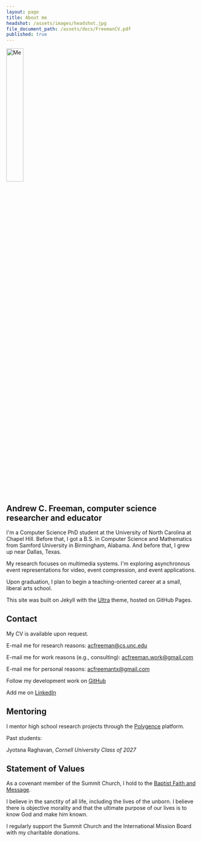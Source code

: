 ```yaml
---
layout: page
title: About me
headshot: /assets/images/headshot.jpg
file_document_path: /assets/docs/FreemanCV.pdf
published: true
---
```

<style>
img {
  width: 30%;
}
</style>
<img src="{{ page.headshot }}" alt="Me" class="center">

## Andrew C. Freeman, computer science researcher and educator

I'm a Computer Science PhD student at the University of North Carolina at Chapel Hill. Before that, I got a B.S. in Computer Science and Mathematics from Samford University in Birmingham, Alabama. And before that, I grew up near Dallas, Texas.

My research focuses on multimedia systems. I'm exploring asynchronous event representations for video, event compression, and event applications.

Upon graduation, I plan to begin a teaching-oriented career at a small, liberal arts school.

This site was built on Jekyll with the <a href="https://github.com/ronv/ultra">Ultra</a> theme, hosted on GitHub Pages.

## Contact
My CV is available upon request.

E-mail me for research reasons: <a href="mailto:acfreeman@cs.unc.edu">acfreeman@cs.unc.edu</a>

E-mail me for work reasons (e.g., consulting): <a href="mailto:acfreeman.work@gmail.com">acfreeman.work@gmail.com</a>

E-mail me for personal reasons: <a href="mailto:acfreemantx@gmail.com">acfreemantx@gmail.com</a>

Follow my development work on <a href="https://github.com/ac-freeman" target="_blank">GitHub</a>

Add me on <a href="https://www.linkedin.com/in/acfreeman/" target="_blank">LinkedIn</a>

## Mentoring
I mentor high school research projects through the <a href="https://www.polygence.org/">Polygence</a> platform.

Past students:

Jyotsna Raghavan, _Cornell University Class of 2027_

## Statement of Values
As a covenant member of the Summit Church, I hold to the [Baptist Faith and Message](https://bfm.sbc.net/bfm2000/).

I believe in the sanctity of all life, including the lives of the unborn. I believe there is objective morality and that the ultimate purpose of our lives is to know God and make him known.

I regularly support the Summit Church and the International Mission Board with my charitable donations.

<!-- ### Academic CV

<object data="{{ page.file_document_path }}" width="750" height="1000" type='application/pdf'/> -->
